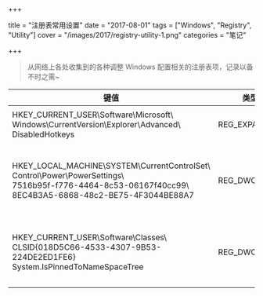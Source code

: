 +++

title = "注册表常用设置"
date = "2017-08-01"
tags = ["Windows", "Registry", "Utility"]
cover = "/images/2017/registry-utility-1.png"
categories = "笔记"

+++

> 从网络上各处收集到的各种调整 Windows 配置相关的注册表项，记录以备不时之需~
<!--more-->

| 键值 | 类型 | 值  | 说明 |
| ---  | ---  | --- | ---  |
| HKEY_CURRENT_USER\Software\Microsoft\ <br/>Windows\CurrentVersion\Explorer\Advanced\ <br/>DisabledHotkeys | REG_EXPAND_SZ | SA | 禁用 `Win + S/A` 快捷键 |
| HKEY_LOCAL_MACHINE\SYSTEM\CurrentControlSet\ <br/>Control\Power\PowerSettings\ <br/>7516b95f-f776-4464-8c53-06167f40cc99\ <br/>8EC4B3A5-6868-48c2-BE75-4F3044BE88A7 | REG_DWORD | 0x00000002 | 开启额外的电源设置 “控制台锁定后显示关闭超时” |
| HKEY_CURRENT_USER\Software\Classes\ <br/>CLSID\{018D5C66-4533-4307-9B53-224DE2ED1FE6} <br/>System.IsPinnedToNameSpaceTree | REG_DWORD | 0x00000000 (0) | 隐藏 OneDrive 在 Explorer 左侧列表项 |
